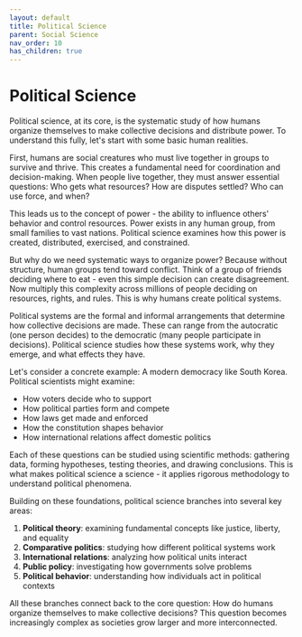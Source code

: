 ```yaml
---
layout: default
title: Political Science
parent: Social Science
nav_order: 10
has_children: true
---
```

# **Political Science**

Political science, at its core, is the systematic study of how humans organize themselves to make collective decisions and distribute power. To understand this fully, let's start with some basic human realities.

First, humans are social creatures who must live together in groups to survive and thrive. This creates a fundamental need for coordination and decision-making. When people live together, they must answer essential questions: Who gets what resources? How are disputes settled? Who can use force, and when? 

This leads us to the concept of power - the ability to influence others' behavior and control resources. Power exists in any human group, from small families to vast nations. Political science examines how this power is created, distributed, exercised, and constrained.

But why do we need systematic ways to organize power? Because without structure, human groups tend toward conflict. Think of a group of friends deciding where to eat - even this simple decision can create disagreement. Now multiply this complexity across millions of people deciding on resources, rights, and rules. This is why humans create political systems.

Political systems are the formal and informal arrangements that determine how collective decisions are made. These can range from the autocratic (one person decides) to the democratic (many people participate in decisions). Political science studies how these systems work, why they emerge, and what effects they have.

Let's consider a concrete example: A modern democracy like South Korea. Political scientists might examine:
- How voters decide who to support
- How political parties form and compete
- How laws get made and enforced
- How the constitution shapes behavior
- How international relations affect domestic politics

Each of these questions can be studied using scientific methods: gathering data, forming hypotheses, testing theories, and drawing conclusions. This is what makes political science a science - it applies rigorous methodology to understand political phenomena.

Building on these foundations, political science branches into several key areas:
1. **Political theory**: examining fundamental concepts like justice, liberty, and equality
2. **Comparative politics**: studying how different political systems work
3. **International relations**: analyzing how political units interact
4. **Public policy**: investigating how governments solve problems
5. **Political behavior**: understanding how individuals act in political contexts

All these branches connect back to the core question: How do humans organize themselves to make collective decisions? This question becomes increasingly complex as societies grow larger and more interconnected.
